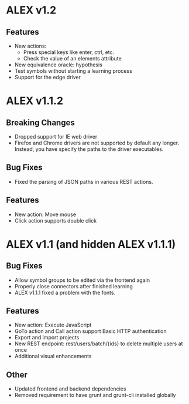 # ALEX v1.2

## Features

* New actions:
    * Press special keys like enter, ctrl, etc.
    * Check the value of an elements attribute
* New equivalence oracle: hypothesis
* Test symbols without starting a learning process
* Support for the edge driver

# ALEX v1.1.2

## Breaking Changes

* Dropped support for IE web driver
* Firefox and Chrome drivers are not supported by default any longer.
  Instead, you have specify the paths to the driver executables.

## Bug Fixes

* Fixed the parsing of JSON paths in various REST actions.

## Features

* New action: Move mouse
* Click action supports double click

# ALEX v1.1 (and hidden ALEX v1.1.1)

## Bug Fixes

* Allow symbol groups to be edited via the frontend again
* Properly close connectors after finished learning
* ALEX v1.1.1 fixed a problem with the fonts.

## Features

* New action: Execute JavaScript
* GoTo action and Call action support Basic HTTP authentication
* Export and import projects
* New REST endpoint: rest/users/batch/{ids} to delete multiple users at once
* Additional visual enhancements

## Other

* Updated frontend and backend dependencies
* Removed requirement to have grunt and grunt-cli installed globally